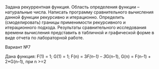 Задана рекуррентная функция. Область определения функции – натуральные числа. Написать программу сравнительного вычисления данной функции рекурсивно и итерационно. Определить (смоделировать) границы применимости рекурсивного и итерационного подхода. Результаты сравнительного исследования времени вычисления представить в табличной и графической форме в виде отчета по лабораторной работе.

Вариант №7

Дана функция: F(1) = 1; G(1) = 1; F(n) = 3*F(n–1) – 3*G(n–1), G(n) = F(n–1) + 2*G(n–1), при n >=2
